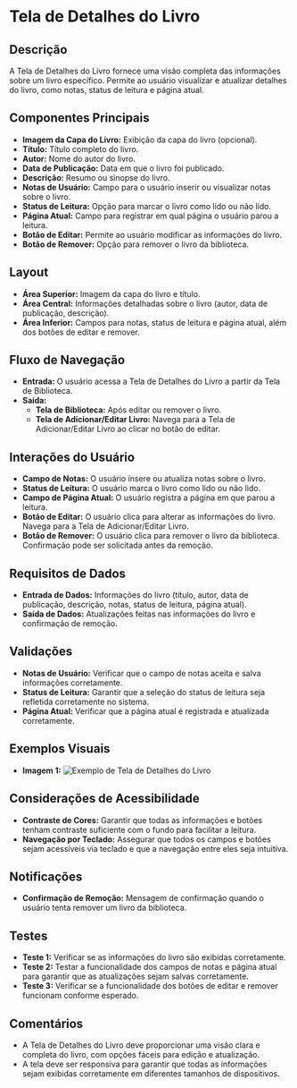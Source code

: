 # Tela de Detalhes do Livro

## Descrição
A Tela de Detalhes do Livro fornece uma visão completa das informações sobre um livro específico. Permite ao usuário visualizar e atualizar detalhes do livro, como notas, status de leitura e página atual.

## Componentes Principais
- **Imagem da Capa do Livro:** Exibição da capa do livro (opcional).
- **Título:** Título completo do livro.
- **Autor:** Nome do autor do livro.
- **Data de Publicação:** Data em que o livro foi publicado.
- **Descrição:** Resumo ou sinopse do livro.
- **Notas de Usuário:** Campo para o usuário inserir ou visualizar notas sobre o livro.
- **Status de Leitura:** Opção para marcar o livro como lido ou não lido.
- **Página Atual:** Campo para registrar em qual página o usuário parou a leitura.
- **Botão de Editar:** Permite ao usuário modificar as informações do livro.
- **Botão de Remover:** Opção para remover o livro da biblioteca.

## Layout
- **Área Superior:** Imagem da capa do livro e título.
- **Área Central:** Informações detalhadas sobre o livro (autor, data de publicação, descrição).
- **Área Inferior:** Campos para notas, status de leitura e página atual, além dos botões de editar e remover.

## Fluxo de Navegação
- **Entrada:** O usuário acessa a Tela de Detalhes do Livro a partir da Tela de Biblioteca.
- **Saída:**
  - **Tela de Biblioteca:** Após editar ou remover o livro.
  - **Tela de Adicionar/Editar Livro:** Navega para a Tela de Adicionar/Editar Livro ao clicar no botão de editar.
  
## Interações do Usuário
- **Campo de Notas:** O usuário insere ou atualiza notas sobre o livro.
- **Status de Leitura:** O usuário marca o livro como lido ou não lido.
- **Campo de Página Atual:** O usuário registra a página em que parou a leitura.
- **Botão de Editar:** O usuário clica para alterar as informações do livro. Navega para a Tela de Adicionar/Editar Livro.
- **Botão de Remover:** O usuário clica para remover o livro da biblioteca. Confirmação pode ser solicitada antes da remoção.

## Requisitos de Dados
- **Entrada de Dados:** Informações do livro (título, autor, data de publicação, descrição, notas, status de leitura, página atual).
- **Saída de Dados:** Atualizações feitas nas informações do livro e confirmação de remoção.

## Validações
- **Notas de Usuário:** Verificar que o campo de notas aceita e salva informações corretamente.
- **Status de Leitura:** Garantir que a seleção do status de leitura seja refletida corretamente no sistema.
- **Página Atual:** Verificar que a página atual é registrada e atualizada corretamente.

## Exemplos Visuais
- **Imagem 1:** ![Exemplo de Tela de Detalhes do Livro](link_para_imagem_de_detalhes)

## Considerações de Acessibilidade
- **Contraste de Cores:** Garantir que todas as informações e botões tenham contraste suficiente com o fundo para facilitar a leitura.
- **Navegação por Teclado:** Assegurar que todos os campos e botões sejam acessíveis via teclado e que a navegação entre eles seja intuitiva.

## Notificações
- **Confirmação de Remoção:** Mensagem de confirmação quando o usuário tenta remover um livro da biblioteca.

## Testes
- **Teste 1:** Verificar se as informações do livro são exibidas corretamente.
- **Teste 2:** Testar a funcionalidade dos campos de notas e página atual para garantir que as atualizações sejam salvas corretamente.
- **Teste 3:** Verificar se a funcionalidade dos botões de editar e remover funcionam conforme esperado.

## Comentários
- A Tela de Detalhes do Livro deve proporcionar uma visão clara e completa do livro, com opções fáceis para edição e atualização.
- A tela deve ser responsiva para garantir que todas as informações sejam exibidas corretamente em diferentes tamanhos de dispositivos.
